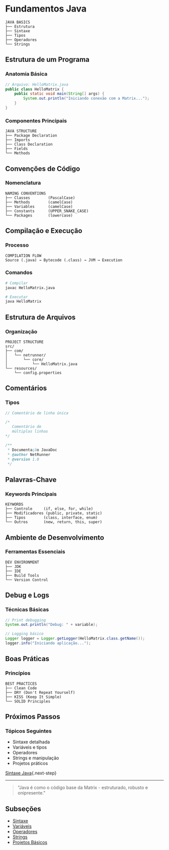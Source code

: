 # Fundamentos Java

```ascii
JAVA BASICS
├── Estrutura
├── Sintaxe
├── Tipos
├── Operadores
└── Strings
```

## Estrutura de um Programa

### Anatomia Básica
```java
// Arquivo: HelloMatrix.java
public class HelloMatrix {
    public static void main(String[] args) {
        System.out.println("Iniciando conexão com a Matrix...");
    }
}
```

### Componentes Principais
```ascii
JAVA STRUCTURE
├── Package Declaration
├── Imports
├── Class Declaration
├── Fields
└── Methods
```

## Convenções de Código

### Nomenclatura
```ascii
NAMING CONVENTIONS
├── Classes        (PascalCase)
├── Methods        (camelCase)
├── Variables      (camelCase)
├── Constants      (UPPER_SNAKE_CASE)
└── Packages       (lowercase)
```

## Compilação e Execução

### Processo
```ascii
COMPILATION FLOW
Source (.java) → Bytecode (.class) → JVM → Execution
```

### Comandos
```bash
# Compilar
javac HelloMatrix.java

# Executar
java HelloMatrix
```

## Estrutura de Arquivos

### Organização
```ascii
PROJECT STRUCTURE
src/
├── com/
│   └── netrunner/
│       └── core/
│           └── HelloMatrix.java
└── resources/
    └── config.properties
```

## Comentários

### Tipos
```java
// Comentário de linha única

/*
   Comentário de
   múltiplas linhas
*/

/**
 * Documentação JavaDoc
 * @author NetRunner
 * @version 1.0
 */
```

## Palavras-Chave

### Keywords Principais
```ascii
KEYWORDS
├── Controle     (if, else, for, while)
├── Modificadores (public, private, static)
├── Tipos        (class, interface, enum)
└── Outros       (new, return, this, super)
```

## Ambiente de Desenvolvimento

### Ferramentas Essenciais
```ascii
DEV ENVIRONMENT
├── JDK
├── IDE
├── Build Tools
└── Version Control
```

## Debug e Logs

### Técnicas Básicas
```java
// Print debugging
System.out.println("Debug: " + variable);

// Logging básico
Logger logger = Logger.getLogger(HelloMatrix.class.getName());
logger.info("Iniciando aplicação...");
```

## Boas Práticas

### Princípios
```ascii
BEST PRACTICES
├── Clean Code
├── DRY (Don't Repeat Yourself)
├── KISS (Keep It Simple)
└── SOLID Principles
```

## Próximos Passos

### Tópicos Seguintes
- Sintaxe detalhada
- Variáveis e tipos
- Operadores
- Strings e manipulação
- Projetos práticos

[Sintaxe Java](syntax.md){.next-step}

---

> "Java é como o código base da Matrix - estruturado, robusto e onipresente."

## Subseções

- [Sintaxe](syntax.md)
- [Variáveis](variables.md)
- [Operadores](operators.md)
- [Strings](strings.md)
- [Projetos Básicos](basic-projects.md)